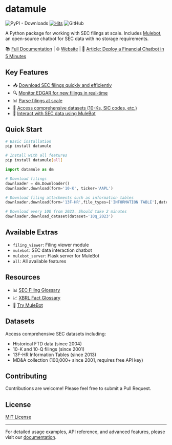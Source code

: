 # datamule

![PyPI - Downloads](https://img.shields.io/pypi/dm/datamule)
[![Hits](https://hits.seeyoufarm.com/api/count/incr/badge.svg?url=https%3A%2F%2Fgithub.com%2Fjohn-friedman%2Fdatamule-python&count_bg=%2379C83D&title_bg=%23555555&icon=&icon_color=%23E7E7E7&title=hits&edge_flat=false)](https://hits.seeyoufarm.com)
![GitHub](https://img.shields.io/github/stars/john-friedman/datamule-python)

A Python package for working with SEC filings at scale. Includes [Mulebot](https://chat.datamule.xyz/), an open-source chatbot for SEC data with no storage requirements.

📚 [Full Documentation](https://john-friedman.github.io/datamule-python/) | 🌐 [Website](https://datamule.xyz/) | 📝 [Article: Deploy a Financial Chatbot in 5 Minutes](https://medium.com/@jgfriedman99/how-to-deploy-a-financial-chatbot-in-5-minutes-ef5eec973d4c)

## Key Features

- 📥 [Download SEC filings quickly and efficiently](https://john-friedman.github.io/datamule-python/usage/downloader.html#)
- 🔍 [Monitor EDGAR for new filings in real-time](https://john-friedman.github.io/datamule-python/usage/downloader.html#monitoring-new-filings)
- 📊 [Parse filings at scale](https://john-friedman.github.io/datamule-python/usage/parsing.html#filing-parser)
- 💾 [Access comprehensive datasets (10-Ks, SIC codes, etc.)](https://john-friedman.github.io/datamule-python/datasets.html)
- 🤖 [Interact with SEC data using MuleBot](https://john-friedman.github.io/datamule-python/usage/mulebot.html)

## Quick Start

```bash
# Basic installation
pip install datamule

# Install with all features
pip install datamule[all]
```

```python
import datamule as dm

# Download filings
downloader = dm.Downloader()
downloader.download(form='10-K', ticker='AAPL')

# Download filing attachments such as information tables
downloader.download(form='13F-HR',file_types=['INFORMATION TABLE'],date=('2024-09-14','2024-09-16'))

# Download every 10Q from 2023. Should take 2 minutes
downloader.download_dataset(dataset='10q_2023')
```

## Available Extras

- `filing_viewer`: Filing viewer module
- `mulebot`: SEC data interaction chatbot
- `mulebot_server`: Flask server for MuleBot
- `all`: All available features

## Resources

- 📊 [SEC Filing Glossary](https://datamule.xyz/sec_glossary)
- 📈 [XBRL Fact Glossary](https://datamule.xyz/xbrl_fact_glossary)
- 🤖 [Try MuleBot](https://chat.datamule.xyz/)

## Datasets

Access comprehensive SEC datasets including:
- Historical FTD data (since 2004)
- 10-K and 10-Q filings (since 2001)
- 13F-HR Information Tables (since 2013)
- MD&A collection (100,000+ since 2001, requires free API key)

## Contributing

Contributions are welcome! Please feel free to submit a Pull Request.

## License

[MIT License](LICENSE)

---

For detailed usage examples, API reference, and advanced features, please visit our [documentation](https://john-friedman.github.io/datamule-python/).
